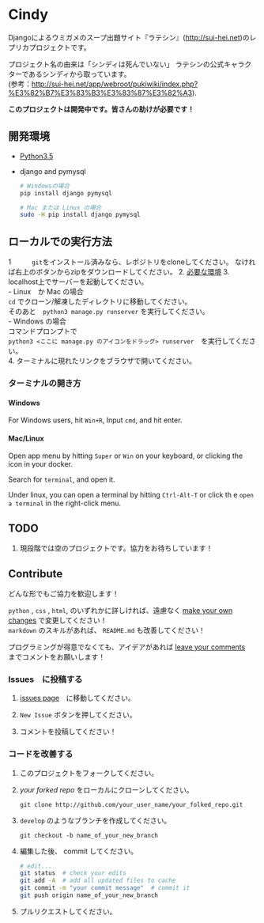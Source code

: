 Cindy
=====
Djangoによるウミガメのスープ出題サイト『ラテシン』(http://sui-hei.net)のレプリカプロジェクトです。

プロジェクト名の由来は「シンディは死んでいない」
ラテシンの公式キャラクターであるシンディから取っています。  
(参考：http://sui-hei.net/app/webroot/pukiwiki/index.php?%E3%82%B7%E3%83%B3%E3%83%87%E3%82%A3).

**このプロジェクトは開発中です。皆さんの助けが必要です！**

開発環境
-----------
- [Python3.5](http://www.python.org)
- django and pymysql

    ```bash
    # Windowsの場合
    pip install django pymysql

    # Mac または Linux の場合
    sudo -H pip install django pymysql
    ```

ローカルでの実行方法
------------------------------------
1　　　`git`をインストール済みなら、レポジトリをcloneしてください。
    なければ右上のボタンからzipをダウンロードしてください。
2. [必要な環境](#requirements)
3. localhost上でサーバーを起動してください。  
    - Linux　か Mac の場合  
        `cd` でクローン/解凍したディレクトリに移動してください。  
        そのあと　`python3 manage.py runserver` を実行してください。  
    - Windows の場合  
        コマンドプロンプトで  
        `python3 <ここに manage.py のアイコンをドラッグ> runserver`　を実行してください。  
4. ターミナルに現れたリンクをブラウザで開いてください。  

### ターミナルの開き方

#### Windows
For Windows users, hit `Win+R`, Input `cmd`, and hit enter.

#### Mac/Linux
Open app menu by hitting `Super` or `Win` on your keyboard,
or clicking the icon in your docker.

Search for `terminal`, and open it.

Under linux, you can open a terminal by hitting `Ctrl-Alt-T` or click th
e `open a terminal` in the right-click menu.

TODO
-----
1. 現段階では空のプロジェクトです。協力をお待ちしています！

Contribute
----------
どんな形でもご協力を歓迎します！

`python` , `css` , `html`, のいずれかに詳しければ、遠慮なく [make your own changes](#improving-codes) で変更してください！  
`markdown` のスキルがあれば、 `README.md` も改善してください！

プログラミングが得意でなくても、アイデアがあれば [leave your comments](#posting-issues)　までコメントをお願いします！

### Issues　に投稿する
1. [issues page](https://github.com/heyrict/cindy/issues)　に移動してください。

1. `New Issue` ボタンを押してください。

1. コメントを投稿してください！

### コードを改善する
1. このプロジェクトをフォークしてください。

1. *your forked repo* をローカルにクローンしてください。

    `git clone http://github.com/your_user_name/your_folked_repo.git`


1. `develop` のようなブランチを作成してください。

    `git checkout -b name_of_your_new_branch`

1. 編集した後、 commit してください。

    ```bash
    # edit...
    git status  # check your edits
    git add -A  # add all updated files to cache
    git commit -m "your commit message"  # commit it
    git push origin name_of_your_new_branch
    ```

1.  プルリクエストしてください。
